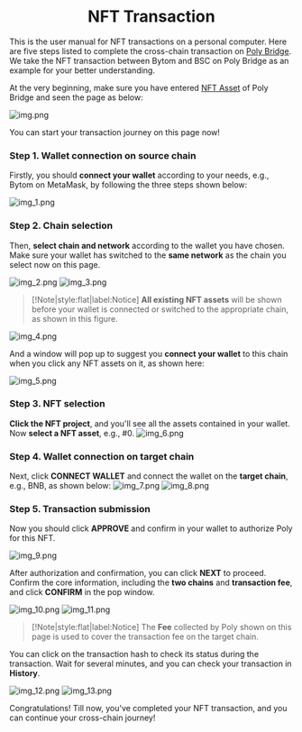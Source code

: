 <h1 align="center">NFT Transaction</h1>

This is the user manual for NFT transactions on a personal computer.
Here are five steps listed to complete the cross-chain transaction on [Poly Bridge](https://bridge.poly.network/).
We take the NFT transaction between Bytom and BSC on Poly Bridge as an example for your better understanding.


At the very beginning, make sure you have entered [NFT Asset](https://bridge.poly.network/testnet/nft) of Poly Bridge and seen the page as below:

<img alt="img.png" src="img.png"/> 

You can start your transaction journey on this page now!

### Step 1. Wallet connection on source chain
Firstly, you should **connect your wallet** according to your needs, e.g., Bytom on MetaMask, by following the three steps shown below:

<img alt="img_1.png" src="img_1.png"/>


### Step 2. Chain selection
Then, **select chain and network** according to the wallet you have chosen. 
Make sure your wallet has switched to the **same network** as the chain you select now on this page.

<img alt="img_2.png" src="img_2.png"/>
<img alt="img_3.png" src="img_3.png"/>

> [!Note|style:flat|label:Notice]
**All existing NFT assets** will be shown before your wallet is connected or switched to the appropriate chain, as shown in this figure.

<img alt="img_4.png" src="img_4.png"/>

And a window will pop up to suggest you **connect your wallet** to this chain when you click any NFT assets on it, 
as shown here: 

<img alt="img_5.png" src="img_5.png"/>

### Step 3. NFT selection
**Click the NFT project**, and you'll see all the assets contained in your wallet. 
Now **select a NFT asset**, e.g., #0.
   <img alt="img_6.png" src="img_6.png"/>

### Step 4. Wallet connection on target chain
Next, click **CONNECT WALLET** and connect the wallet on the **target chain**, e.g., BNB, as shown below:
   <img alt="img_7.png" src="img_7.png"/>
   <img alt="img_8.png" src="img_8.png"/>

### Step 5. Transaction submission
Now you should click **APPROVE** and confirm in your wallet to authorize Poly for this NFT.

<img alt="img_9.png" src="img_9.png"/>

After authorization and confirmation, you can click **NEXT** to proceed. 
Confirm the core information, including the **two chains** and **transaction fee**, and click **CONFIRM** in the pop window. 

<img alt="img_10.png" src="img_10.png"/>

<img alt="img_11.png" src="img_11.png"/>

> [!Note|style:flat|label:Notice]
> The **Fee** collected by Poly shown on this page is used to cover the transaction fee on the target chain.



You can click on the transaction hash to check its status during the transaction. 
Wait for several minutes, and you can check your transaction in **History**.

<img alt="img_12.png" src="img_12.png"/>

<img alt="img_13.png" src="img_13.png"/>

Congratulations! Till now, you've completed your NFT transaction, and you can continue your cross-chain journey!




